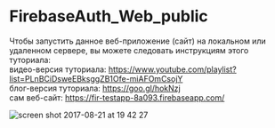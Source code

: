 # FirebaseAuth_Web_public
Чтобы запустить данное веб-приложение (сайт) на локальном или удаленном сервере, вы можете следовать инструкциям этого туториала:  
видео-версия туториала: https://www.youtube.com/playlist?list=PLnBCiDsweEBksggZB1Ofe-miAFOmCsojY  
блог-версия туториала: https://goo.gl/hokNzj  
сам веб-сайт: https://fir-testapp-8a093.firebaseapp.com/

![screen shot 2017-08-21 at 19 42 27](https://user-images.githubusercontent.com/14164864/29532918-caaf3e82-86af-11e7-919d-b15fe8a382be.png)
